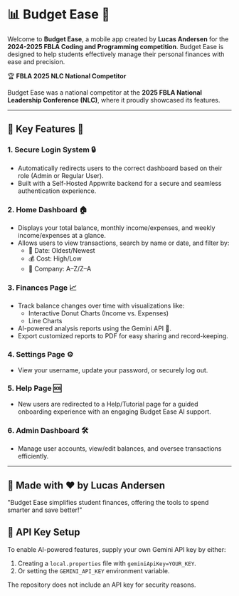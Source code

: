 # 📊 Budget Ease 📱

Welcome to **Budget Ease**, a mobile app created by **Lucas Andersen** for the **2024-2025 FBLA Coding and Programming competition**. Budget Ease is designed to help students effectively manage their personal finances with ease and precision.

🏆 **FBLA 2025 NLC National Competitor**

Budget Ease was a national competitor at the **2025 FBLA National Leadership Conference (NLC)**, where it proudly showcased its features.

---

## 🎯 Key Features 🔑

### 1. Secure Login System 🔒
- Automatically redirects users to the correct dashboard based on their role (Admin or Regular User).
- Built with a Self-Hosted Appwrite backend for a secure and seamless authentication experience.

### 2. Home Dashboard 🏠
- Displays your total balance, monthly income/expenses, and weekly income/expenses at a glance.
- Allows users to view transactions, search by name or date, and filter by:
  - 📅 Date: Oldest/Newest
  - 💰 Cost: High/Low
  - 🏢 Company: A–Z/Z–A

### 3. Finances Page 📈
- Track balance changes over time with visualizations like:
  - Interactive Donut Charts (Income vs. Expenses)
  - Line Charts
- AI-powered analysis reports using the Gemini API 🧠.
- Export customized reports to PDF for easy sharing and record-keeping.

### 4. Settings Page ⚙️
- View your username, update your password, or securely log out.

### 5. Help Page 🆘
- New users are redirected to a Help/Tutorial page for a guided onboarding experience with an engaging Budget Ease AI support.

### 6. Admin Dashboard 🛠️
- Manage user accounts, view/edit balances, and oversee transactions efficiently.

---

## 🌟 Made with ❤️ by Lucas Andersen

"Budget Ease simplifies student finances, offering the tools to spend smarter and save better!"

## 🔑 API Key Setup

To enable AI-powered features, supply your own Gemini API key by either:

1. Creating a `local.properties` file with `geminiApiKey=YOUR_KEY`.
2. Or setting the `GEMINI_API_KEY` environment variable.

The repository does not include an API key for security reasons.
